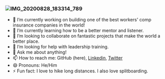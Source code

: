 ### ![IMG_20200828_183314_789](C:\code\GitHub-Craighead\CraigHead\IMG_20200828_183314_789.jpg)

- 🔭 I’m currently working on building one of the best workers' comp insurance companies in the world!
- 🌱 I’m currently learning how to be a better mentor and listener.
- 👯 I’m looking to collaborate on fantastic projects that make the world a better place.
- 🤔 I’m looking for help with leadership training.
- 💬 Ask me about anything!
- 📫 How to reach me: GitHub (here), [Linkedin](https://www.linkedin.com/in/craigy/), [Twitter](twitter.com/craighead)
- 😄 Pronouns: He/Him
- ⚡ Fun fact: I love to hike long distances. I also love splitboarding. 


<!--
**CraigHead/CraigHead** is a ✨ _special_ ✨ repository because its `README.md` (this file) appears on your GitHub profile.
-->
